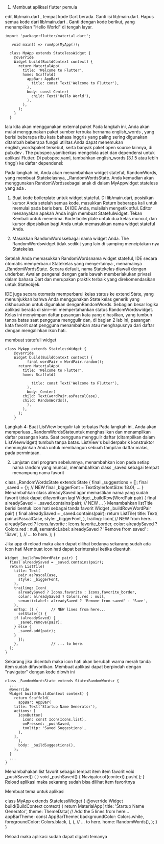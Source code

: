 1. Membuat aplikasi flutter pemula

edit lib/main.dart , tempat kode Dart berada.
Ganti isi lib/main.dart.
Hapus semua kode dari lib/main.dart . Ganti dengan kode berikut, yang menampilkan "Hello World" di tengah layar.

 	import 'package:flutter/material.dart';

       void main() => runApp(MyApp());

      class MyApp extends StatelessWidget {
        @override
        Widget build(BuildContext context) {
          return MaterialApp(
            title: 'Welcome to Flutter',
            home: Scaffold(
              appBar: AppBar(
                title: const Text('Welcome to Flutter'),
              ),
              body: const Center(
                child: Text('Hello World'),
              ),
            ),
          );
        }
      }
  
lalu kita akan menggunakan external paket Pada langkah ini, Anda akan mulai menggunakan paket sumber terbuka bernama english_words , yang berisi beberapa ribu kata bahasa Inggris yang paling sering digunakan ditambah beberapa fungsi utilitas.Anda dapat menemukan english_wordspaket tersebut, serta banyak paket open source lainnya, di pub.dev .
The pubspec.yamlberkas mengelola aset dan dependensi untuk aplikasi Flutter. Di pubspec.yaml, tambahkan english_words (3.1.5 atau lebih tinggi) ke daftar dependensi:


Pada langkah ini, Anda akan menambahkan widget stateful, RandomWords, yang membuat Statekelasnya, _RandomWordsState. Anda kemudian akan menggunakan RandomWordssebagai anak di dalam MyAppwidget stateless yang ada .

1. Buat kode boilerplate untuk widget stateful.
Di lib/main.dart, posisikan kursor Anda setelah semua kode, masukkan Return beberapa kali untuk memulai pada baris baru. Di IDE Anda, mulailah mengetik stful. Editor menanyakan apakah Anda ingin membuat Statefulwidget. Tekan Kembali untuk menerima. Kode boilerplate untuk dua kelas muncul, dan kursor diposisikan bagi Anda untuk memasukkan nama widget stateful Anda.

2. Masukkan RandomWordssebagai nama widget Anda.
The RandomWordswidget tidak sedikit yang lain di samping menciptakan nya Statekelas.

Setelah Anda memasukkan RandomWordsnama widget stateful, IDE secara otomatis memperbarui Statekelas yang menyertainya , menamainya _RandomWordsState. Secara default, nama Statekelas diawali dengan underbar. Awalan pengenal dengan garis bawah memberlakukan privasi dalam bahasa Dart dan merupakan praktik terbaik yang direkomendasikan untuk Stateobjek.

IDE juga secara otomatis memperbarui kelas status ke extend State<RandomWords>, yang menunjukkan bahwa Anda menggunakan State kelas generik yang dikhususkan untuk digunakan denganRandomWords. Sebagian besar logika aplikasi berada di sini—ini mempertahankan status RandomWordswidget. Kelas ini menyimpan daftar pasangan kata yang dihasilkan, yang tumbuh tanpa batas saat pengguna menggulir dan, di bagian 2 lab ini, pasangan kata favorit saat pengguna menambahkan atau menghapusnya dari daftar dengan mengalihkan ikon hati.

  membuat statefull widget

	class MyApp extends StatelessWidget {
	    @override
	    Widget build(BuildContext context) {
      	      final wordPair = WordPair.random();
	      return MaterialApp(
	        title: 'Welcome to Flutter',
	        home: Scaffold(

	            title: const Text('Welcome to Flutter'),
	          ),
	          body: Center(
            child: Text(wordPair.asPascalCase),
            child: RandomWords(),
	          ),
	        ),
	      );
	    }

Langkah 4: Buat ListView bergulir tak terbatas
Pada langkah ini, Anda akan memperluas _RandomWordsStateuntuk menghasilkan dan menampilkan daftar pasangan kata. Saat pengguna menggulir daftar (ditampilkan dalam ListViewwidget) tumbuh tanpa batas. ListView's builderpabrik konstruktor memungkinkan Anda untuk membangun sebuah tampilan daftar malas, pada permintaan.

2. Lanjutan dari program sebelumnya, menambahkan icon pada setiap nama random yang muncul, menambahkan class _saved sebagai tempat menampung nama favorit
	
class _RandomWordsState extends State<RandomWords> {
	final _suggestions = <WordPair>[];
	final _saved = <WordPair>{};     // NEW
	final _biggerFont = TextStyle(fontSize: 18.0);
	 ...
}
   Menambahkan class alreadySaved agar memastikan nama yang sudah favorit tidak dapat difavoritkan lagi
	Widget _buildRow(WordPair pair) {
	  final alreadySaved = _saved.contains(pair);  // NEW
	  ...
	}
   Menambahkan listTitle berisi bentuk icon hati sebagai tanda favorit
	Widget _buildRow(WordPair pair) {
	  final alreadySaved = _saved.contains(pair);
	  return ListTile(
	    title: Text(
	      pair.asPascalCase,
	      style: _biggerFont,
	    ),
	    trailing: Icon(   // NEW from here... 
	      alreadySaved ? Icons.favorite : Icons.favorite_border,
	      color: alreadySaved ? Colors.red : null,
	      semanticLabel: alreadySaved ? 'Remove from saved' : 'Save',
	    ),                // ... to here.
	  );
	}
	
  Jika app di reload maka akan dapat dilihat bedanya sekarang sudah ada icon hati
  Membuat icon hati dapat berinteraksi ketika disentuh 
	
	Widget _buildRow(WordPair pair) {
	  final alreadySaved = _saved.contains(pair);
	  return ListTile(
	    title: Text(
	      pair.asPascalCase,
	      style: _biggerFont,
	    ),
	    trailing: Icon(
	      alreadySaved ? Icons.favorite : Icons.favorite_border,
	      color: alreadySaved ? Colors.red : null,
	      semanticLabel: alreadySaved ? 'Remove from saved' : 'Save',
	    ),
	    onTap: () {      // NEW lines from here...
	      setState(() {
		if (alreadySaved) {
		  _saved.remove(pair);
		} else { 
		  _saved.add(pair); 
		} 
	      });
	    },               // ... to here.
	  );
	}
	
  Sekarang jika disentuh maka icon hati akan berubah warna merah tanda item sudah difavoritkan.
  Membuat aplikasi dapat berpindah dengan "navigator" dengan kode dibwh ini
	
	class _RandomWordsState extends State<RandomWords> {
	  ...
	  @override
	  Widget build(BuildContext context) {
	    return Scaffold(
	      appBar: AppBar(
		title: Text('Startup Name Generator'),
		actions: [
		  IconButton(
		    icon: const Icon(Icons.list),
		    onPressed: _pushSaved,
		    tooltip: 'Saved Suggestions',
		  ),
		],
	      ),
	      body: _buildSuggestions(),
	    );
	  }
	  ...
	}
  Menambahakan list favorit sebagai tempat item item favorit
	void _pushSaved() {
  }
	void _pushSaved() {
	  Navigator.of(context).push(
	  );
	}
 Reload aplikasi maka sekarang sudah bisa dilihat item favoritnya

 Membuat tema untuk aplikasi
	
class MyApp extends StatelessWidget {
  @override
  Widget build(BuildContext context) {
    return MaterialApp(
      title: 'Startup Name Generator',
      theme: ThemeData(          // Add the 5 lines from here... 
        appBarTheme: const AppBarTheme(
          backgroundColor: Colors.white,
          foregroundColor: Colors.black,
        ),
      ),                         // ... to here.
      home: RandomWords(),
    );
  }
}
	
Reload maka aplikasi sudah dapat diganti temanya
